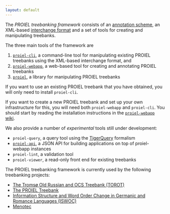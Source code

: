 ```yaml
---
layout: default
---
```


The _PROIEL treebanking framework_ consists of an [annotation
scheme](http://folk.uio.no/daghaug/syntactic_guidelines.pdf), an XML-based
[interchange
format](https://raw.githubusercontent.com/mlj/proiel-webapp/master/public/exports/proiel.xsd)
and a set of tools for creating and manipulating treebanks.

The three main tools of the framework are

1. [`proiel-cli`](https://github.com/proiel/proiel-cli), a command-line tool for manipulating existing PROIEL treebanks using the XML-based interchange format, and
2. [`proiel-webapp`](https://github.com/mlj/proiel-webapp), a web-based tool for creating and annotating PROIEL treebanks
3. [`proiel`](https://github.com/proiel/proiel), a library for manipulating PROIEL treebanks

If you want to use an existing PROIEL treebank that you have obtained, you will only need to install `proiel-cli`.

If you want to create a new PROIEL treebank and set up your own infrastructure
for this, you will need both `proiel-webapp` and `proiel-cli`. You should start
by reading the installation instructions in the [`proiel-webapp`
wiki](https://github.com/mlj/proiel-webapp/wiki).

We also provide a number of _experimental_ tools still under development:

* `proiel-query`, a query tool using the [TigerQuery](http://www.ims.uni-stuttgart.de/forschung/ressourcen/werkzeuge/TIGERSearch/doc/html/QueryLanguage.html) formalism
* [`proiel-api`](https://github.com/mlj/proiel-api), a JSON API for building applications on top of proiel-webapp instances
* `proiel-lint`, a validation tool
* `proiel-viewer`, a read-only front end for existing treebanks

The PROIEL treebanking framework is currently used by the following treebanking projects:

* [The Tromsø Old Russian and OCS Treebank (TOROT)](https://nestor.uit.no/)
* [The PROIEL Treebank](http://proiel.github.io)
* [Information Structure and Word Order Change in Germanic and Romance Languages (ISWOC)](http://foni.uio.no:3000)
* [Menotec](http://foni.uio.no:3000)
